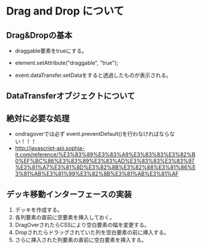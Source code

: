 # Drag and Drop について

## Drag&Dropの基本
* draggable要素をtrueにする。
* element.setAttribute("draggable", "true");

* event.dataTransfer.setDataをすると透過したものが表示される。


## DataTransferオブジェクトについて

## 絶対に必要な処理
* ondragoverでは必ず event.preventDefault()を行わなければならない！！！
* http://javascript-api.sophia-it.com/reference/%E3%83%89%E3%83%A9%E3%83%83%E3%82%B0%EF%BC%86%E3%83%89%E3%83%AD%E3%83%83%E3%83%97%E3%81%A7%E3%81%8D%E3%82%8B%E3%82%88%E3%81%86%E3%81%AB%E3%81%99%E3%82%8B%E3%81%AB%E3%81%AF

## デッキ移動インターフェースの実装

1. デッキを作成する。
2. 各列要素の直前に空要素を挿入しておく。
3. DragOverされたらCSSにより空白要素の幅を変更する。
4. Dropされたらドラッグされていた列を空白要素の前に挿入する。
5. さらに挿入された列要素の直前に空白要素を挿入する。